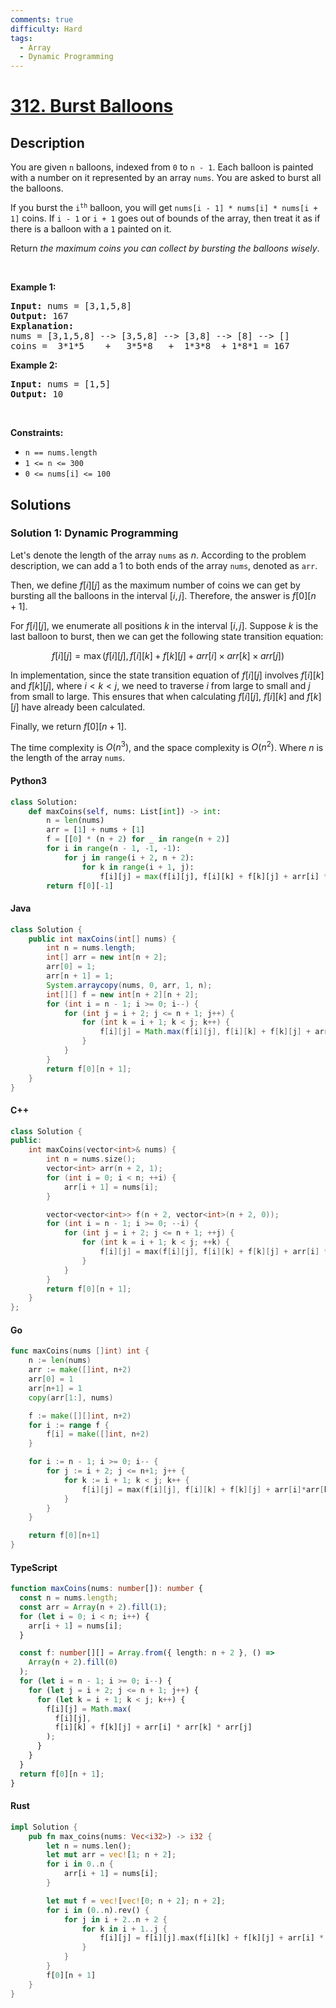 ```yaml
---
comments: true
difficulty: Hard
tags:
  - Array
  - Dynamic Programming
---
```


<!-- problem:start -->

# [312. Burst Balloons](https://leetcode.com/problems/burst-balloons)


## Description

<!-- description:start -->

<p>You are given <code>n</code> balloons, indexed from <code>0</code> to <code>n - 1</code>. Each balloon is painted with a number on it represented by an array <code>nums</code>. You are asked to burst all the balloons.</p>

<p>If you burst the <code>i<sup>th</sup></code> balloon, you will get <code>nums[i - 1] * nums[i] * nums[i + 1]</code> coins. If <code>i - 1</code> or <code>i + 1</code> goes out of bounds of the array, then treat it as if there is a balloon with a <code>1</code> painted on it.</p>

<p>Return <em>the maximum coins you can collect by bursting the balloons wisely</em>.</p>

<p>&nbsp;</p>
<p><strong class="example">Example 1:</strong></p>

<pre>
<strong>Input:</strong> nums = [3,1,5,8]
<strong>Output:</strong> 167
<strong>Explanation:</strong>
nums = [3,1,5,8] --&gt; [3,5,8] --&gt; [3,8] --&gt; [8] --&gt; []
coins =  3*1*5    +   3*5*8   +  1*3*8  + 1*8*1 = 167</pre>

<p><strong class="example">Example 2:</strong></p>

<pre>
<strong>Input:</strong> nums = [1,5]
<strong>Output:</strong> 10
</pre>

<p>&nbsp;</p>
<p><strong>Constraints:</strong></p>

<ul>
	<li><code>n == nums.length</code></li>
	<li><code>1 &lt;= n &lt;= 300</code></li>
	<li><code>0 &lt;= nums[i] &lt;= 100</code></li>
</ul>

<!-- description:end -->

## Solutions

<!-- solution:start -->

### Solution 1: Dynamic Programming

Let's denote the length of the array `nums` as $n$. According to the problem description, we can add a $1$ to both ends of the array `nums`, denoted as `arr`.

Then, we define $f[i][j]$ as the maximum number of coins we can get by bursting all the balloons in the interval $[i, j]$. Therefore, the answer is $f[0][n+1]$.

For $f[i][j]$, we enumerate all positions $k$ in the interval $[i, j]$. Suppose $k$ is the last balloon to burst, then we can get the following state transition equation:

$$
f[i][j] = \max(f[i][j], f[i][k] + f[k][j] + arr[i] \times arr[k] \times arr[j])
$$

In implementation, since the state transition equation of $f[i][j]$ involves $f[i][k]$ and $f[k][j]$, where $i < k < j$, we need to traverse $i$ from large to small and $j$ from small to large. This ensures that when calculating $f[i][j]$, $f[i][k]$ and $f[k][j]$ have already been calculated.

Finally, we return $f[0][n+1]$.

The time complexity is $O(n^3)$, and the space complexity is $O(n^2)$. Where $n$ is the length of the array `nums`.

<!-- tabs:start -->

#### Python3

```python
class Solution:
    def maxCoins(self, nums: List[int]) -> int:
        n = len(nums)
        arr = [1] + nums + [1]
        f = [[0] * (n + 2) for _ in range(n + 2)]
        for i in range(n - 1, -1, -1):
            for j in range(i + 2, n + 2):
                for k in range(i + 1, j):
                    f[i][j] = max(f[i][j], f[i][k] + f[k][j] + arr[i] * arr[k] * arr[j])
        return f[0][-1]
```

#### Java

```java
class Solution {
    public int maxCoins(int[] nums) {
        int n = nums.length;
        int[] arr = new int[n + 2];
        arr[0] = 1;
        arr[n + 1] = 1;
        System.arraycopy(nums, 0, arr, 1, n);
        int[][] f = new int[n + 2][n + 2];
        for (int i = n - 1; i >= 0; i--) {
            for (int j = i + 2; j <= n + 1; j++) {
                for (int k = i + 1; k < j; k++) {
                    f[i][j] = Math.max(f[i][j], f[i][k] + f[k][j] + arr[i] * arr[k] * arr[j]);
                }
            }
        }
        return f[0][n + 1];
    }
}
```

#### C++

```cpp
class Solution {
public:
    int maxCoins(vector<int>& nums) {
        int n = nums.size();
        vector<int> arr(n + 2, 1);
        for (int i = 0; i < n; ++i) {
            arr[i + 1] = nums[i];
        }

        vector<vector<int>> f(n + 2, vector<int>(n + 2, 0));
        for (int i = n - 1; i >= 0; --i) {
            for (int j = i + 2; j <= n + 1; ++j) {
                for (int k = i + 1; k < j; ++k) {
                    f[i][j] = max(f[i][j], f[i][k] + f[k][j] + arr[i] * arr[k] * arr[j]);
                }
            }
        }
        return f[0][n + 1];
    }
};
```

#### Go

```go
func maxCoins(nums []int) int {
    n := len(nums)
    arr := make([]int, n+2)
    arr[0] = 1
    arr[n+1] = 1
    copy(arr[1:], nums)

    f := make([][]int, n+2)
    for i := range f {
        f[i] = make([]int, n+2)
    }

    for i := n - 1; i >= 0; i-- {
        for j := i + 2; j <= n+1; j++ {
            for k := i + 1; k < j; k++ {
                f[i][j] = max(f[i][j], f[i][k] + f[k][j] + arr[i]*arr[k]*arr[j])
            }
        }
    }

    return f[0][n+1]
}
```

#### TypeScript

```ts
function maxCoins(nums: number[]): number {
  const n = nums.length;
  const arr = Array(n + 2).fill(1);
  for (let i = 0; i < n; i++) {
    arr[i + 1] = nums[i];
  }

  const f: number[][] = Array.from({ length: n + 2 }, () =>
    Array(n + 2).fill(0)
  );
  for (let i = n - 1; i >= 0; i--) {
    for (let j = i + 2; j <= n + 1; j++) {
      for (let k = i + 1; k < j; k++) {
        f[i][j] = Math.max(
          f[i][j],
          f[i][k] + f[k][j] + arr[i] * arr[k] * arr[j]
        );
      }
    }
  }
  return f[0][n + 1];
}
```

#### Rust

```rust
impl Solution {
    pub fn max_coins(nums: Vec<i32>) -> i32 {
        let n = nums.len();
        let mut arr = vec![1; n + 2];
        for i in 0..n {
            arr[i + 1] = nums[i];
        }

        let mut f = vec![vec![0; n + 2]; n + 2];
        for i in (0..n).rev() {
            for j in i + 2..n + 2 {
                for k in i + 1..j {
                    f[i][j] = f[i][j].max(f[i][k] + f[k][j] + arr[i] * arr[k] * arr[j]);
                }
            }
        }
        f[0][n + 1]
    }
}
```

<!-- tabs:end -->

<!-- solution:end -->

<!-- problem:end -->
